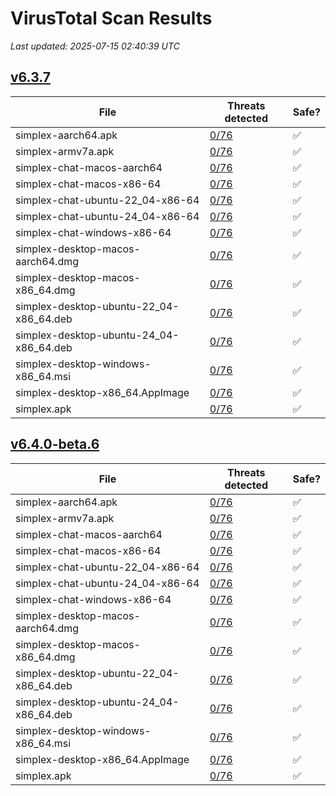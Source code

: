 # VirusTotal Scan Results
_Last updated: 2025-07-15 02:40:39 UTC_

## [v6.3.7](https://github.com/simplex-chat/simplex-chat/releases/tag/v6.3.7)
| File | Threats detected | Safe? |
| ---- | ---------------- | ----- |
| simplex-aarch64.apk | [0/76](https://www.virustotal.com/gui/file/f0d273c379b86fba48a4e60b32158b62d0c6faae1809346ed8a6b9a72d28bfaf) | ✅ |
| simplex-armv7a.apk | [0/76](https://www.virustotal.com/gui/file/dee6380e34d8cecde9ff9d22e79c6a449391fab3e2e13e8c0a53c764c09f0338) | ✅ |
| simplex-chat-macos-aarch64 | [0/76](https://www.virustotal.com/gui/file/5c7fd9369b9ddd1ccdb2bd2634e89ac38a8c4c99183122ce9a481673d82616da) | ✅ |
| simplex-chat-macos-x86-64 | [0/76](https://www.virustotal.com/gui/file/c4e8ac93d1fff6bee889c208d56f9b8d491ef2b00a3d9189e66d8ed622525ec4) | ✅ |
| simplex-chat-ubuntu-22_04-x86-64 | [0/76](https://www.virustotal.com/gui/file/11dce922a17ec321394193ca34505c68cb768f95794069b30f8715e23029723e) | ✅ |
| simplex-chat-ubuntu-24_04-x86-64 | [0/76](https://www.virustotal.com/gui/file/811c908722bbc00b6baf9224e163ba58e969c5c434b66b26fd0af8023dbd2401) | ✅ |
| simplex-chat-windows-x86-64 | [0/76](https://www.virustotal.com/gui/file/3fa0bb7df06b032001a7040beb7aa07d773fb35747f9322555a4302549c9d21e) | ✅ |
| simplex-desktop-macos-aarch64.dmg | [0/76](https://www.virustotal.com/gui/file/c34c3532650a53b4821c86548789303fd86992ad5d2fd573dcb0a8dce9539fa0) | ✅ |
| simplex-desktop-macos-x86_64.dmg | [0/76](https://www.virustotal.com/gui/file/5cee1b63c227de30569c392d3fa88b02b608fb182b8c61539a1ff465d6510c81) | ✅ |
| simplex-desktop-ubuntu-22_04-x86_64.deb | [0/76](https://www.virustotal.com/gui/file/ff2271944ccdf3cee22aaae808f020f3ac921a98a6c2bb71484b954fa46c19aa) | ✅ |
| simplex-desktop-ubuntu-24_04-x86_64.deb | [0/76](https://www.virustotal.com/gui/file/5868bbd5081a0e1a7ea2e1a038ec111cf3f9fea57f38c76cfab32fc7f35800df) | ✅ |
| simplex-desktop-windows-x86_64.msi | [0/76](https://www.virustotal.com/gui/file/31e8faca94a80ef3efca18960ccdbea243635323834df620850770f5facb9c0b) | ✅ |
| simplex-desktop-x86_64.AppImage | [0/76](https://www.virustotal.com/gui/file/3ec5124ace874d5de019b747fa13e27d9d8093a8f5bcd4801eca9a2f953595b6) | ✅ |
| simplex.apk | [0/76](https://www.virustotal.com/gui/file/f0d273c379b86fba48a4e60b32158b62d0c6faae1809346ed8a6b9a72d28bfaf) | ✅ |

## [v6.4.0-beta.6](https://github.com/simplex-chat/simplex-chat/releases/tag/v6.4.0-beta.6)
| File | Threats detected | Safe? |
| ---- | ---------------- | ----- |
| simplex-aarch64.apk | [0/76](https://www.virustotal.com/gui/file/f8b6c3a6cb87d7482e45555572354b81edd478380903f0bb4aa199930366052f) | ✅ |
| simplex-armv7a.apk | [0/76](https://www.virustotal.com/gui/file/643c5d59df64bc1a15f36701f568a511043c7e824226a44c401cfa405207d20f) | ✅ |
| simplex-chat-macos-aarch64 | [0/76](https://www.virustotal.com/gui/file/153dc7984e37f828ad50995b308a4c534e2a126367bafb200c5eaa55252be28a) | ✅ |
| simplex-chat-macos-x86-64 | [0/76](https://www.virustotal.com/gui/file/6a7854add4cd021cb38b4e961e7705b1a801c44aa9db55f7fb80bdeee9dcf5bb) | ✅ |
| simplex-chat-ubuntu-22_04-x86-64 | [0/76](https://www.virustotal.com/gui/file/90dd89d72f1d4e3029d6634ab4dd36c5dab2a69a7c257f8c68ec16dd44b36bef) | ✅ |
| simplex-chat-ubuntu-24_04-x86-64 | [0/76](https://www.virustotal.com/gui/file/158e6ce6f86b1e983715e6d1d6b08780fc35967d479571a1af8e98b52c5f2ebd) | ✅ |
| simplex-chat-windows-x86-64 | [0/76](https://www.virustotal.com/gui/file/7d2ac19b61779ef400644ae103773aef30a1bf65d99469e7bace1ceb3d2b0f9c) | ✅ |
| simplex-desktop-macos-aarch64.dmg | [0/76](https://www.virustotal.com/gui/file/1ea553f7e799a047e84ece2b530a3c6cd8a46be3a38b2bcf140a5a3fa8a1a5f6) | ✅ |
| simplex-desktop-macos-x86_64.dmg | [0/76](https://www.virustotal.com/gui/file/7aa818a2697185d6f38e225ef15d7dc039388c9fa37b274b755b6bb2ad078af9) | ✅ |
| simplex-desktop-ubuntu-22_04-x86_64.deb | [0/76](https://www.virustotal.com/gui/file/6847f2be808aed74c32b7df7ef9623bbe4fb9844c003e134805d66eb94d13129) | ✅ |
| simplex-desktop-ubuntu-24_04-x86_64.deb | [0/76](https://www.virustotal.com/gui/file/1a3268d5404f09f39d4bf921011d3015ba0f1480875b323af0119b561e65d974) | ✅ |
| simplex-desktop-windows-x86_64.msi | [0/76](https://www.virustotal.com/gui/file/715fac8e68cca2172db62be3bfd94d86f2fbf8a9e808aaa42442642a9f4035e5) | ✅ |
| simplex-desktop-x86_64.AppImage | [0/76](https://www.virustotal.com/gui/file/cfc5cd6b40178bb8127d04e72608a4512359a8c49be691cdd3f0becd3e545272) | ✅ |
| simplex.apk | [0/76](https://www.virustotal.com/gui/file/f8b6c3a6cb87d7482e45555572354b81edd478380903f0bb4aa199930366052f) | ✅ |
